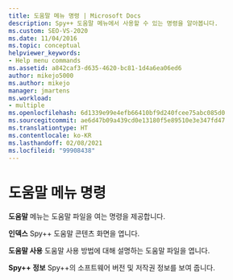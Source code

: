 ```yaml
---
title: 도움말 메뉴 명령 | Microsoft Docs
description: Spy++ 도움말 메뉴에서 사용할 수 있는 명령을 알아봅니다.
ms.custom: SEO-VS-2020
ms.date: 11/04/2016
ms.topic: conceptual
helpviewer_keywords:
- Help menu commands
ms.assetid: a842caf3-d635-4620-bc81-1d4a6ea06ed6
author: mikejo5000
ms.author: mikejo
manager: jmartens
ms.workload:
- multiple
ms.openlocfilehash: 6d1339e99e4efb66410bf9d240fcee75abc085d0
ms.sourcegitcommit: ae6d47b09a439cd0e13180f5e89510e3e347fd47
ms.translationtype: HT
ms.contentlocale: ko-KR
ms.lasthandoff: 02/08/2021
ms.locfileid: "99908438"
---
```

# <a name="help-menu-commands"></a>도움말 메뉴 명령
**도움말** 메뉴는 도움말 파일을 여는 명령을 제공합니다.

 **인덱스** Spy++ 도움말 콘텐츠 화면을 엽니다.

 **도움말 사용** 도움말 사용 방법에 대해 설명하는 도움말 파일을 엽니다.

 **Spy++ 정보** Spy++의 소프트웨어 버전 및 저작권 정보를 보여 줍니다.
